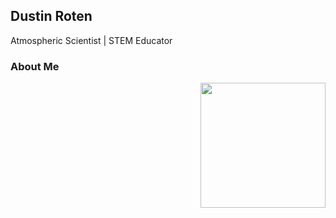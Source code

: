 ## Dustin Roten
<p>
Atmospheric Scientist | STEM Educator

### About Me
<img src="https://github.com/rotendd/rotendd.github.io/blob/master/PhysicsJump.PNG" width="200" height="200" align="right">
</p>
